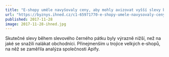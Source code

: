 ```yaml
---
title: "E-shopy uměle navyšovaly ceny, aby mohly avizovat vyšší slevy během akce Black Friday, zjistila analýza"
url: "https://byznys.ihned.cz/c1-65971770-e-shopy-umele-navysovaly-ceny-aby-mohly-avizovat-vyssi-slevy-behem-akce-black-friday-zjistila-analyza"
published: 2017-11-28
image: 2017-11-28-ihned.jpg
---
```


Skutečné slevy během slevového černého pátku byly výrazně nižší, než na jaké se snažili nalákat obchodníci. Přinejmenším u&nbsp;trojice velkých e-shopů, na něž se zaměřila analýza společnosti&nbsp;Apify.
